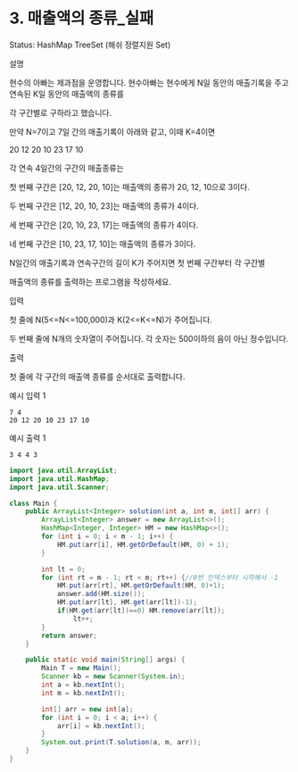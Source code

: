 # 3. 매출액의 종류_실패

Status: HashMap TreeSet (해쉬 정렬지원 Set)

설명

현수의 아빠는 제과점을 운영합니다. 현수아빠는 현수에게 N일 동안의 매출기록을 주고 연속된 K일 동안의 매출액의 종류를

각 구간별로 구하라고 했습니다.

만약 N=7이고 7일 간의 매출기록이 아래와 같고, 이때 K=4이면

20 12 20 10 23 17 10

각 연속 4일간의 구간의 매출종류는

첫 번째 구간은 [20, 12, 20, 10]는 매출액의 종류가 20, 12, 10으로 3이다.

두 번째 구간은 [12, 20, 10, 23]는 매출액의 종류가 4이다.

세 번째 구간은 [20, 10, 23, 17]는 매출액의 종류가 4이다.

네 번째 구간은 [10, 23, 17, 10]는 매출액의 종류가 3이다.

N일간의 매출기록과 연속구간의 길이 K가 주어지면 첫 번째 구간부터 각 구간별

매출액의 종류를 출력하는 프로그램을 작성하세요.

입력

첫 줄에 N(5<=N<=100,000)과 K(2<=K<=N)가 주어집니다.

두 번째 줄에 N개의 숫자열이 주어집니다. 각 숫자는 500이하의 음이 아닌 정수입니다.

출력

첫 줄에 각 구간의 매출액 종류를 순서대로 출력합니다.

예시 입력 1

```
7 4
20 12 20 10 23 17 10
```

예시 출력 1

```
3 4 4 3
```

```java
import java.util.ArrayList;
import java.util.HashMap;
import java.util.Scanner;

class Main {
	public ArrayList<Integer> solution(int a, int m, int[] arr) {
		ArrayList<Integer> answer = new ArrayList<>();
		HashMap<Integer, Integer> HM = new HashMap<>();
		for (int i = 0; i < m - 1; i++) {
			HM.put(arr[i], HM.getOrDefault(HM, 0) + 1);
		}

		int lt = 0;
		for (int rt = m - 1; rt < m; rt++) {//0번 인덱스부터 시작해서 -1
			HM.put(arr[rt], HM.getOrDefault(HM, 0)+1);
			answer.add(HM.size());
			HM.put(arr[lt], HM.get(arr[lt])-1);
			if(HM.get(arr[lt])==0) HM.remove(arr[lt]);
				lt++;
		}
		return answer;
	}

	public static void main(String[] args) {
		Main T = new Main();
		Scanner kb = new Scanner(System.in);
		int a = kb.nextInt();
		int m = kb.nextInt();

		int[] arr = new int[a];
		for (int i = 0; i < a; i++) {
			arr[i] = kb.nextInt();
		}
		System.out.print(T.solution(a, m, arr));
	}
}
```